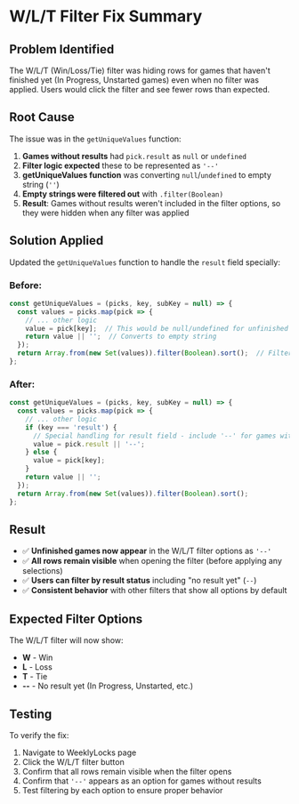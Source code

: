 # W/L/T Filter Fix Summary

## Problem Identified
The W/L/T (Win/Loss/Tie) filter was hiding rows for games that haven't finished yet (In Progress, Unstarted games) even when no filter was applied. Users would click the filter and see fewer rows than expected.

## Root Cause
The issue was in the `getUniqueValues` function:

1. **Games without results** had `pick.result` as `null` or `undefined`
2. **Filter logic expected** these to be represented as `'--'` 
3. **getUniqueValues function** was converting `null`/`undefined` to empty string (`''`)
4. **Empty strings were filtered out** with `.filter(Boolean)`
5. **Result**: Games without results weren't included in the filter options, so they were hidden when any filter was applied

## Solution Applied
Updated the `getUniqueValues` function to handle the `result` field specially:

### Before:
```javascript
const getUniqueValues = (picks, key, subKey = null) => {
  const values = picks.map(pick => {
    // ... other logic
    value = pick[key];  // This would be null/undefined for unfinished games
    return value || '';  // Converts to empty string
  });
  return Array.from(new Set(values)).filter(Boolean).sort();  // Filters out empty strings
};
```

### After:
```javascript
const getUniqueValues = (picks, key, subKey = null) => {
  const values = picks.map(pick => {
    // ... other logic
    if (key === 'result') {
      // Special handling for result field - include '--' for games without results
      value = pick.result || '--';
    } else {
      value = pick[key];
    }
    return value || '';
  });
  return Array.from(new Set(values)).filter(Boolean).sort();
};
```

## Result
- ✅ **Unfinished games now appear** in the W/L/T filter options as `'--'`
- ✅ **All rows remain visible** when opening the filter (before applying any selections)
- ✅ **Users can filter by result status** including "no result yet" (`--`)
- ✅ **Consistent behavior** with other filters that show all options by default

## Expected Filter Options
The W/L/T filter will now show:
- **W** - Win
- **L** - Loss  
- **T** - Tie
- **--** - No result yet (In Progress, Unstarted, etc.)

## Testing
To verify the fix:
1. Navigate to WeeklyLocks page
2. Click the W/L/T filter button
3. Confirm that all rows remain visible when the filter opens
4. Confirm that `'--'` appears as an option for games without results
5. Test filtering by each option to ensure proper behavior
